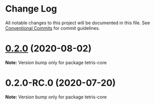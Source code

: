 # Change Log

All notable changes to this project will be documented in this file.
See [Conventional Commits](https://conventionalcommits.org) for commit guidelines.

# [0.2.0](http://bitbucket.org/davidtamsoftware/tetris-monorepo/compare/v0.2.0-RC.0...v0.2.0) (2020-08-02)

**Note:** Version bump only for package tetris-core





# 0.2.0-RC.0 (2020-07-20)

**Note:** Version bump only for package tetris-core
